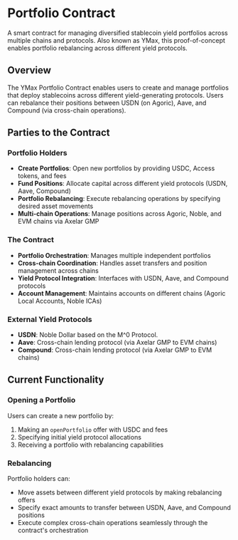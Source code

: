 # Portfolio Contract

A smart contract for managing diversified stablecoin yield portfolios across multiple chains and protocols. Also known as YMax, this proof-of-concept enables portfolio rebalancing across different yield protocols.

## Overview

The YMax Portfolio Contract enables users to create and manage portfolios that deploy stablecoins across different yield-generating protocols. Users can rebalance their positions between USDN (on Agoric), Aave, and Compound (via cross-chain operations).

## Parties to the Contract

### Portfolio Holders
- **Create Portfolios**: Open new portfolios by providing USDC, Access tokens, and fees
- **Fund Positions**: Allocate capital across different yield protocols (USDN, Aave, Compound)
- **Portfolio Rebalancing**: Execute rebalancing operations by specifying desired asset movements
- **Multi-chain Operations**: Manage positions across Agoric, Noble, and EVM chains via Axelar GMP

### The Contract
- **Portfolio Orchestration**: Manages multiple independent portfolios
- **Cross-chain Coordination**: Handles asset transfers and position management across chains
- **Yield Protocol Integration**: Interfaces with USDN, Aave, and Compound protocols
- **Account Management**: Maintains accounts on different chains (Agoric Local Accounts, Noble ICAs)

### External Yield Protocols
- **USDN**: Noble Dollar based on the M^0 Protocol.
- **Aave**: Cross-chain lending protocol (via Axelar GMP to EVM chains)
- **Compound**: Cross-chain lending protocol (via Axelar GMP to EVM chains)

## Current Functionality

### Opening a Portfolio
Users can create a new portfolio by:
1. Making an `openPortfolio` offer with USDC and fees
2. Specifying initial yield protocol allocations
3. Receiving a portfolio with rebalancing capabilities

### Rebalancing
Portfolio holders can:
- Move assets between different yield protocols by making rebalancing offers
- Specify exact amounts to transfer between USDN, Aave, and Compound positions
- Execute complex cross-chain operations seamlessly through the contract's orchestration


